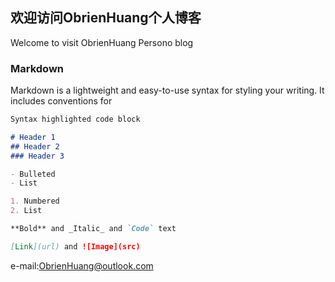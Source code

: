 ## 欢迎访问ObrienHuang个人博客
Welcome to visit ObrienHuang Persono blog

### Markdown

Markdown is a lightweight and easy-to-use syntax for styling your writing. It includes conventions for

```markdown
Syntax highlighted code block

# Header 1
## Header 2
### Header 3

- Bulleted
- List

1. Numbered
2. List

**Bold** and _Italic_ and `Code` text

[Link](url) and ![Image](src)
```

e-mail:ObrienHuang@outlook.com
